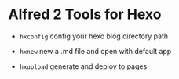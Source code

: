 Alfred 2 Tools for Hexo 
=============

* `hxconfig` config your hexo blog directory path

* `hxnew` new a .md file and open with default app

* `hxupload`  generate and deploy to pages
